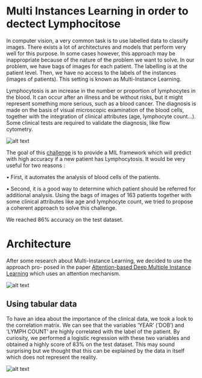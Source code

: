 # Multi Instances Learning in order to dectect Lymphocitose


In computer vision, a very common task is to use labelled data to classify images. There exists a lot of architectures and models that perform very well for this purpose. In some cases however, this approach may be inappropriate because of the nature of the problem we want to solve. In our problem, we have bags of images for each patient. The labelling is at the patient level. Then, we have no access to the labels of the instances (images of patients). This setting is known as Multi-Instance Learning.



Lymphocytosis is an increase in the number or proportion of lymphocytes in the blood. It can occur after an illness and be without risks, but it might represent something more serious, such as a blood cancer. The diagnosis is made on the basis of visual microscopic examination of the blood cells, together with the integration of clinical attributes (age, lymphocyte count...). Some clinical tests are required to validate the diagnosis, like flow cytometry.


![alt text](https://github.com/danielAmar02/DL_MI/blob/main/Media/lymph.png)

The goal of this [challenge](https://www.kaggle.com/competitions/3md3070-dlmi/data) is to provide a MIL framework which will predict with high accuracy if a new patient has Lymphocytosis. It would be very useful for two reasons :

• First, it automates the analysis of blood cells of the patients.

• Second, it is a good way to determine which patient should be referred for additional
analysis.
Using the bags of images of 163 patients together with some clinical attributes like age and lymphocyte count, we tried to propose a coherent approach to solve this challenge.

We reached 86% accuracy on the test dataset.

# Architecture 

After some research about Multi-Instance Learning, we decided to use the approach pro- posed in the paper [Attention-based Deep Multiple Instance Learning](https://arxiv.org/abs/1802.04712) which uses an attention mechanism.

![alt text](https://github.com/danielAmar02/DL_MI/blob/main/Media/Arch.png)


## Using tabular data

To have an idea about the importance of the clinical data, we took a look to the correlation matrix. We can see that the variables ’YEAR’ (’DOB’) and ’LYMPH COUNT’ are highly correlated with the label of the patient. By curiosity, we performed a logistic regression with these two variables and obtained a highly score of 83% on the test dataset. This may sound surprising but we thought that this can be explained by the data in itself which does not represent the reality.

![alt text](https://github.com/danielAmar02/DL_MI/blob/main/Media/corr.png)
